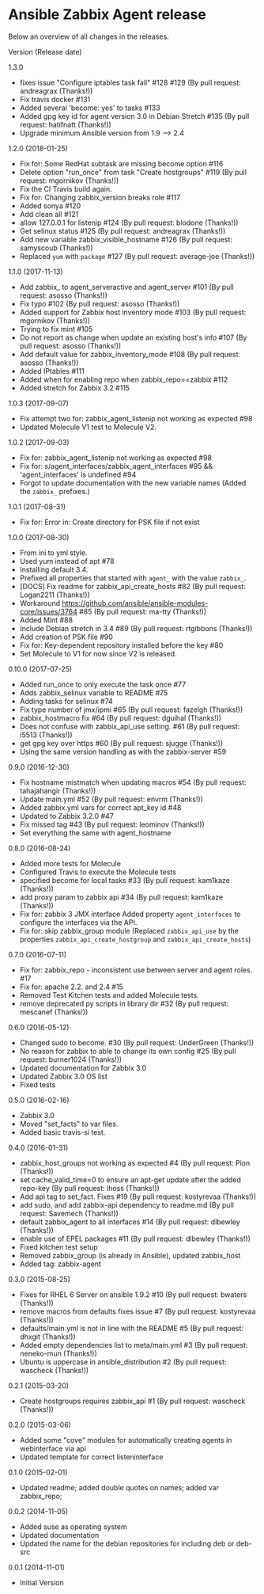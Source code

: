 # Ansible Zabbix Agent release

Below an overview of all changes in the releases.

Version (Release date)

1.3.0

  * fixes issue "Configure iptables task fail" #128 #129 (By pull request: andreagrax (Thanks!))
  * Fix travis docker #131
  * Added several 'become: yes' to tasks #133
  * Added gpg key id for agent version 3.0 in Debian Stretch #135 (By pull request: hatifnatt (Thanks!))
  * Upgrade minimum Ansible version from 1.9 --> 2.4
  

1.2.0  (2018-01-25)

  * Fix for: Some RedHat subtask are missing become option #116
  * Delete option "run_once" from task "Create hostgroups" #119 (By pull request: mgornikov (Thanks!))
  * Fix the CI Travis build again.
  * Fix for: Changing zabbix_version breaks role #117
  * Added sonya #120
  * Add clean all #121
  * allow 127.0.0.1 for listenip #124 (By pull request: blodone (Thanks!))
  * Get selinux status #125 (By pull request: andreagrax (Thanks!))
  * Add new variable zabbix_visible_hostname #126 (By pull request: samyscoub (Thanks!))
  * Replaced `yum` with `package` #127  (By pull request: average-joe (Thanks!))

1.1.0  (2017-11-13)

  * Add zabbix_ to agent_serveractive and agent_server #101 (By pull request: asosso (Thanks!))
  * Fix typo #102 (By pull request: asosso (Thanks!))
  * Added support for Zabbix host inventory mode #103 (By pull request: mgornikov (Thanks!))
  * Trying to fix mint #105
  * Do not report as change when update an existing host's info #107 (By pull request: asosso (Thanks!))
  * Add default value for zabbix_inventory_mode #108 (By pull request: asosso (Thanks!))
  * Added IPtables #111
  * Added when for enabling repo when zabbix_repo==zabbix #112
  * Added stretch for Zabbix 3.2 #115

1.0.3  (2017-09-07)

  * Fix attempt two for: zabbix_agent_listenip not working as expected #98
  * Updated Molecule V1 test to Molecule V2. 

1.0.2  (2017-09-03)

  * Fix for: zabbix_agent_listenip not working as expected #98
  * Fix for: s/agent_interfaces/zabbix_agent_interfaces #95 && 'agent_interfaces' is undefined #94
  * Forgot to update documentation with the new variable names (Added the `zabbix_` prefixes.)

1.0.1  (2017-08-31)

  * Fix for: Error in: Create directory for PSK file if not exist

1.0.0  (2017-08-30)

  * From ini to yml style.
  * Used yum instead of apt #78
  * Installing default 3.4.
  * Prefixed all properties that started with `agent_` with the value `zabbix_`.
  * [DOCS] Fix readme for zabbix_api_create_hosts #82 (By pull request: Logan2211 (Thanks!))
  * Workaround https://github.com/ansible/ansible-modules-core/issues/3764 #85 (By pull request: ma-tty (Thanks!))
  * Added Mint #88
  * Include Debian stretch in 3.4 #89  (By pull request: rtgibbons (Thanks!))
  * Add creation of PSK file #90
  * Fix for: Key-dependent repository installed before the key #80
  * Set Molecule to V1 for now since V2 is released.

0.10.0  (2017-07-25)

  * Added run_once to only execute the task once #77
  * Adds zabbix_selinux variable to README #75
  * Adding tasks for selinux #74
  * Fix type number of jmx/ipmi #65 (By pull request: fazelgh (Thanks!))
  * zabbix_hostmacro fix #64 (By pull request: dguihal (Thanks!))
  * Does not confuse with zabbix_api_use setting. #61 (By pull request: i5513 (Thanks!))
  * get gpg key over https #60 (By pull request: sjugge (Thanks!))
  * Using the same version handling as with the zabbix-server #59

0.9.0   (2016-12-30)

  * Fix hostname mistmatch when updating macros #54 (By pull request: tahajahangir (Thanks!))
  * Update main.yml #52 (By pull request: envrm (Thanks!))
  * Added zabbix.yml vars for correct apt_key id #48
  * Updated to Zabbix 3.2.0 #47
  * Fix missed tag #43 (By pull request: leominov (Thanks!))
  * Set everything the same with agent_hostname

0.8.0   (2016-08-24)

  * Added more tests for Molecule
  * Configured Travis to execute the Molecule tests
  * specified become for local tasks #33 (By pull request: kam1kaze (Thanks!))
  * add proxy param to zabbix api #34 (By pull request: kam1kaze (Thanks!))
  * Fix for: zabbix 3 JMX interface Added property `agent_interfaces` to configure the interfaces via the API.
  * Fix for: skip zabbix_group module (Replaced `zabbix_api_use` by the properties `zabbix_api_create_hostgroup` and `zabbix_api_create_hosts`)

0.7.0   (2016-07-11)

  * Fix for: zabbix_repo - inconsistent use between server and agent roles. #17
  * Fix for: apache 2.2. and 2.4 #15
  * Removed Test Kitchen tests and added Molecule tests.
  * remove deprecated py scripts in library dir #32 (By pull request: mescanef (Thanks!))

0.6.0   (2016-05-12)

  * Changed sudo to become. #30 (By pull request: UnderGreen (Thanks!))
  * No reason for zabbix to able to change its own config #25 (By pull request: burner1024 (Thanks!))
  * Updated documentation for Zabbix 3.0
  * Updated Zabbix 3.0 OS list
  * Fixed tests

0.5.0   (2016-02-16)

  * Zabbix 3.0
  * Moved "set_facts" to var files.
  * Added basic travis-si test.

0.4.0   (2016-01-31)

  * zabbix_host_groups not working as expected #4 (By pull request: Pion (Thanks!))
  * set cache_valid_time=0 to ensure an apt-get update after the added repo-key (By pull request: lhoss (Thanks!))
  * Add api tag to set_fact. Fixes #19 (By pull request: kostyrevaa (Thanks!))
  * add sudo, and add zabbix-api dependency to readme.md (By pull request: Savemech (Thanks!))
  * default zabbix_agent to all interfaces #14 (By pull request: dlbewley (Thanks!))
  * enable use of EPEL packages #11 (By pull request: dlbewley (Thanks!))
  * Fixed kitchen test setup
  * Removed zabbix_group (is already in Ansible), updated zabbix_host
  * Added tag: zabbix-agent

0.3.0   (2015-08-25)

  * Fixes for RHEL 6 Server on ansible 1.9.2 #10 (By pull request: bwaters (Thanks!))
  * remove macros from defaults fixes issue #7 (By pull request: kostyrevaa (Thanks!))
  * defaults/main.yml is not in line with the README #5 (By pull request: dhxgit (Thanks!))
  * Added empty dependencies list to meta/main.yml #3 (By pull request: neneko-mun (Thanks!))
  * Ubuntu is uppercase in ansible_distribution #2 (By pull request: wascheck (Thanks!))

0.2.1   (2015-03-20)

  * Create hostgroups requires zabbix_api #1 (By pull request: wascheck (Thanks!))

0.2.0   (2015-03-06)

  * Added some "cove" modules for automatically creating agents in webinterface via api
  * Updated template for correct listeninterface

0.1.0   (2015-02-01)

  * Updated readme; added double quotes on names; added var zabbix_repo;

0.0.2   (2014-11-05)

  * Added suse as operating system
  * Updated documentation
  * Updated the name for the debian repositories for including deb or deb-src


0.0.1   (2014-11-01)

  * Initial Version
